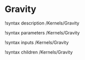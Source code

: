 <!-- MOOSE Documentation Stub: Remove this when content is added. -->

# Gravity
!syntax description /Kernels/Gravity

!syntax parameters /Kernels/Gravity

!syntax inputs /Kernels/Gravity

!syntax children /Kernels/Gravity
